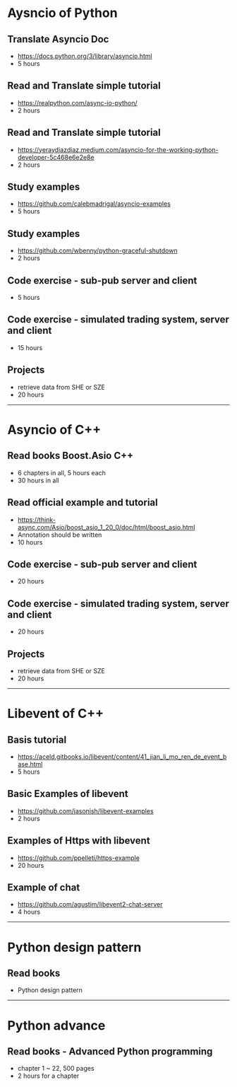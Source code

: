 # Aysncio of Python
## Translate Asyncio Doc 
- https://docs.python.org/3/library/asyncio.html
- 5 hours

## Read and Translate simple tutorial
- https://realpython.com/async-io-python/
- 2 hours

## Read and Translate simple tutorial
- https://yeraydiazdiaz.medium.com/asyncio-for-the-working-python-developer-5c468e6e2e8e
- 2 hours

## Study examples 
- https://github.com/calebmadrigal/asyncio-examples
- 5 hours

## Study examples 
- https://github.com/wbenny/python-graceful-shutdown
- 2 hours

## Code exercise - sub-pub server and client
- 5 hours

## Code exercise - simulated trading system, server and client
- 15 hours

## Projects
- retrieve data from SHE or SZE
- 20 hours



-------------------------------------------------------------
# Asyncio of C++
## Read books Boost.Asio C++
- 6 chapters in all, 5 hours each
- 30 hours in all

## Read official example and tutorial 
- https://think-async.com/Asio/boost_asio_1_20_0/doc/html/boost_asio.html
- Annotation should be written
- 10 hours

## Code exercise - sub-pub server and client
- 20 hours

## Code exercise - simulated trading system, server and client
- 20 hours

## Projects
- retrieve data from SHE or SZE
- 20 hours



------------------------------------------------------------
# Libevent of C++
## Basis tutorial 
- https://aceld.gitbooks.io/libevent/content/41_jian_li_mo_ren_de_event_base.html
- 5 hours
  
## Basic Examples of libevent
- https://github.com/jasonish/libevent-examples
- 2 hours
  
## Examples of Https with libevent
- https://github.com/ppelleti/https-example 
- 20 hours

## Example of chat
- https://github.com/agustim/libevent2-chat-server
- 4 hours


------------------------------------------------------------
# Python design pattern
## Read books
- Python design pattern


------------------------------------------------------------
# Python advance
## Read books - Advanced Python programming
- chapter 1 ~ 22, 500 pages
- 2 hours for a chapter


